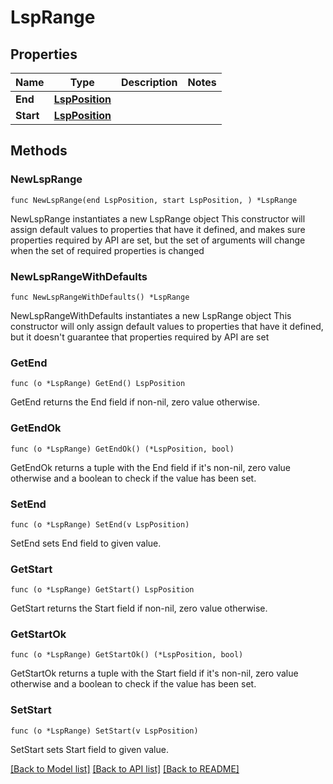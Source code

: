 # LspRange

## Properties

Name | Type | Description | Notes
------------ | ------------- | ------------- | -------------
**End** | [**LspPosition**](LspPosition.md) |  | 
**Start** | [**LspPosition**](LspPosition.md) |  | 

## Methods

### NewLspRange

`func NewLspRange(end LspPosition, start LspPosition, ) *LspRange`

NewLspRange instantiates a new LspRange object
This constructor will assign default values to properties that have it defined,
and makes sure properties required by API are set, but the set of arguments
will change when the set of required properties is changed

### NewLspRangeWithDefaults

`func NewLspRangeWithDefaults() *LspRange`

NewLspRangeWithDefaults instantiates a new LspRange object
This constructor will only assign default values to properties that have it defined,
but it doesn't guarantee that properties required by API are set

### GetEnd

`func (o *LspRange) GetEnd() LspPosition`

GetEnd returns the End field if non-nil, zero value otherwise.

### GetEndOk

`func (o *LspRange) GetEndOk() (*LspPosition, bool)`

GetEndOk returns a tuple with the End field if it's non-nil, zero value otherwise
and a boolean to check if the value has been set.

### SetEnd

`func (o *LspRange) SetEnd(v LspPosition)`

SetEnd sets End field to given value.


### GetStart

`func (o *LspRange) GetStart() LspPosition`

GetStart returns the Start field if non-nil, zero value otherwise.

### GetStartOk

`func (o *LspRange) GetStartOk() (*LspPosition, bool)`

GetStartOk returns a tuple with the Start field if it's non-nil, zero value otherwise
and a boolean to check if the value has been set.

### SetStart

`func (o *LspRange) SetStart(v LspPosition)`

SetStart sets Start field to given value.



[[Back to Model list]](../README.md#documentation-for-models) [[Back to API list]](../README.md#documentation-for-api-endpoints) [[Back to README]](../README.md)


